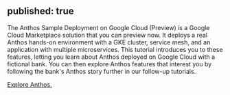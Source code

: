 published: true
---

The Anthos Sample Deployment on Google Cloud (Preview) is a Google Cloud Marketplace solution that you can preview now. It deploys a real Anthos hands-on environment with a GKE cluster, service mesh, and an application with multiple microservices. This tutorial introduces you to these features, letting you learn about Anthos deployed on Google Cloud with a fictional bank. You can then explore Anthos features that interest you by following the bank's Anthos story further in our follow-up tutorials.

[Explore Anthos.](https://cloud.devsite.corp.google.com/anthos/docs/tutorials/explore-anthos)